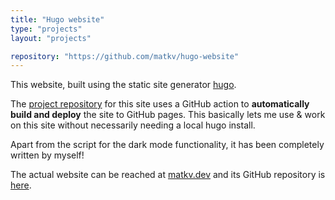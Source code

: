 ```yaml
---
title: "Hugo website"
type: "projects"
layout: "projects"

repository: "https://github.com/matkv/hugo-website"
---
```


This website, built using the static site generator [hugo](https://gohugo.io).
<!--more-->
The [project repository](https://github.com/matkv/hugo-website) for this site uses a GitHub action to **automatically build and deploy** the site to GitHub pages. This basically lets me use & work on this site without necessarily needing a local hugo install. 

Apart from the script for the dark mode functionality, it has been completely written by myself!

The actual website can be reached at [matkv.dev](https://matkv.dev) and its GitHub repository is [here](https://github.com/matkv/matkv.github.io).